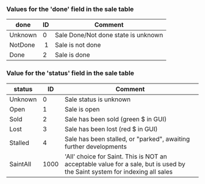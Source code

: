 
### Values for the 'done' field in the sale table

| done | ID | Comment |
|---|---|---|
| Unknown | 0 | Sale Done/Not done state is unknown |
| NotDone |  1 | Sale is not done |
| Done | 2 | Sale is done |

### Value for the 'status' field in the sale table

| status | ID | Comment |
|---|---|---|
| Unknown | 0 | Sale status is unknown |
| Open | 1 | Sale is open |
| Sold | 2 | Sale has been sold (green $ in GUI) |
| Lost | 3 | Sale has been lost (red $ in GUI) |
| Stalled | 4 | Sale has been stalled, or "parked", awaiting further developments |
| SaintAll | 1000 | 'All' choice for Saint. This is NOT an acceptable value for a sale, but is used by the Saint system for indexing all sales |
